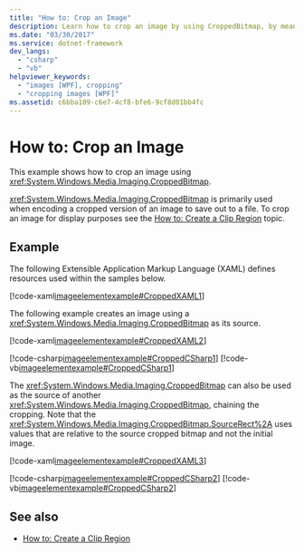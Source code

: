 ```yaml
---
title: "How to: Crop an Image"
description: Learn how to crop an image by using CroppedBitmap, by means of the included code examples in XAML, C#, and Visual Basic.
ms.date: "03/30/2017"
ms.service: dotnet-framework
dev_langs: 
  - "csharp"
  - "vb"
helpviewer_keywords: 
  - "images [WPF], cropping"
  - "cropping images [WPF]"
ms.assetid: c6bba109-c6e7-4cf8-bfe6-9cf8d01bb4fc
---
```

# How to: Crop an Image

This example shows how to crop an image using <xref:System.Windows.Media.Imaging.CroppedBitmap>.

<xref:System.Windows.Media.Imaging.CroppedBitmap> is primarily used when encoding a cropped version of an image to save out to a file. To crop an image for display purposes see the [How to: Create a Clip Region](/previous-versions/dotnet/netframework-3.5/ms746710(v=vs.90)) topic.

## Example

The following Extensible Application Markup Language (XAML) defines resources used within the samples below.

[!code-xaml[imageelementexample#CroppedXAML1](~/samples/snippets/csharp/VS_Snippets_Wpf/ImageElementExample/CSharp/CroppedImageExample.xaml#croppedxaml1)]

The following example creates an image using a <xref:System.Windows.Media.Imaging.CroppedBitmap> as its source.

[!code-xaml[imageelementexample#CroppedXAML2](~/samples/snippets/csharp/VS_Snippets_Wpf/ImageElementExample/CSharp/CroppedImageExample.xaml#croppedxaml2)]

[!code-csharp[imageelementexample#CroppedCSharp1](~/samples/snippets/csharp/VS_Snippets_Wpf/ImageElementExample/CSharp/CroppedImageExample.xaml.cs#croppedcsharp1)]
[!code-vb[imageelementexample#CroppedCSharp1](~/samples/snippets/visualbasic/VS_Snippets_Wpf/ImageElementExample/VB/CroppedImageExample.xaml.vb#croppedcsharp1)]

The <xref:System.Windows.Media.Imaging.CroppedBitmap> can also be used as the source of another <xref:System.Windows.Media.Imaging.CroppedBitmap>, chaining the cropping. Note that the <xref:System.Windows.Media.Imaging.CroppedBitmap.SourceRect%2A> uses values that are relative to the source cropped bitmap and not the initial image.

[!code-xaml[imageelementexample#CroppedXAML3](~/samples/snippets/csharp/VS_Snippets_Wpf/ImageElementExample/CSharp/CroppedImageExample.xaml#croppedxaml3)]

[!code-csharp[imageelementexample#CroppedCSharp2](~/samples/snippets/csharp/VS_Snippets_Wpf/ImageElementExample/CSharp/CroppedImageExample.xaml.cs#croppedcsharp2)]
[!code-vb[imageelementexample#CroppedCSharp2](~/samples/snippets/visualbasic/VS_Snippets_Wpf/ImageElementExample/VB/CroppedImageExample.xaml.vb#croppedcsharp2)]

## See also

- [How to: Create a Clip Region](/previous-versions/dotnet/netframework-3.5/ms746710(v=vs.90))
